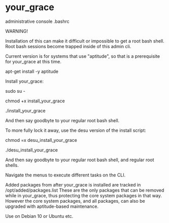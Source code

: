 # your_grace
administrative console .bashrc 

WARNING!

Installation of this can make it difficult or impossible to get a root bash shell.
Root bash sessions become trapped inside of this admin cli.

Current version is for systems that use "aptitude", so that is a prerequisite for your_grace at this time.

apt-get install -y aptitude

Install your_grace:

sudo su -

chmod +x install_your_grace

./install_your_grace

And then say goodbyte to your regular root bash shell.

To more fully lock it away, use the desu version of the install script:

chmod =x desu_install_your_grace

./desu_install_your_grace

And then say goodbyte to your regular root bash shell, and regular root shells.


Navigate the menus to execute different tasks on the CLI.

Added packages from after your_grace is installed are tracked in /opt/added/packages.list
These are the only packages that can be removed while in your_grace, thus protecting the core system packages in that way.
However the core system packages, and all packages, can also be upgraded with aptitude-based maintenance.

Use on Debian 10 or Ubuntu etc.

